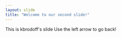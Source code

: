 ```yaml
---
layout: slide
title: "Welcome to our second slide!"
---
```

This is kbrodoff's slide
Use the left arrow to go back!